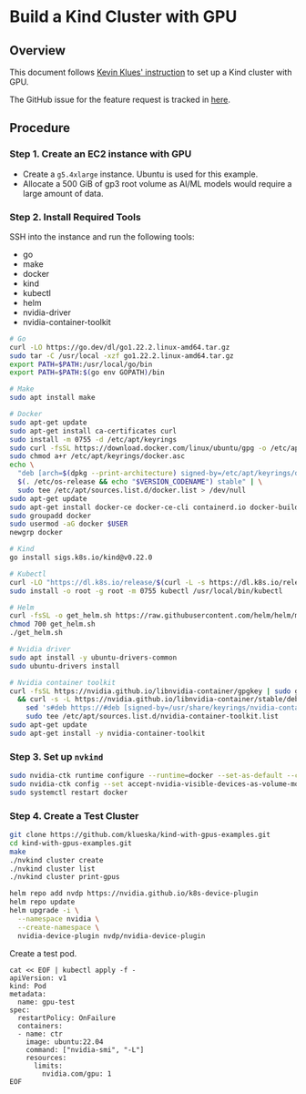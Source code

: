 # Build a Kind Cluster with GPU

## Overview

This document follows [Kevin Klues' instruction](https://github.com/klueska/kind-with-gpus-examples) to set up a Kind cluster with GPU.

The GitHub issue for the feature request is tracked in [here](https://github.com/kubernetes-sigs/kind/issues/3164).

## Procedure

### Step 1. Create an EC2 instance with GPU

- Create a `g5.4xlarge` instance. Ubuntu is used for this example.
- Allocate a 500 GiB of gp3 root volume as AI/ML models would require a large amount of data.

### Step 2. Install Required Tools

SSH into the instance and run the following tools:

- go
- make
- docker
- kind
- kubectl
- helm
- nvidia-driver
- nvidia-container-toolkit

```bash
# Go
curl -LO https://go.dev/dl/go1.22.2.linux-amd64.tar.gz
sudo tar -C /usr/local -xzf go1.22.2.linux-amd64.tar.gz
export PATH=$PATH:/usr/local/go/bin
export PATH=$PATH:$(go env GOPATH)/bin

# Make
sudo apt install make

# Docker
sudo apt-get update
sudo apt-get install ca-certificates curl
sudo install -m 0755 -d /etc/apt/keyrings
sudo curl -fsSL https://download.docker.com/linux/ubuntu/gpg -o /etc/apt/keyrings/docker.asc
sudo chmod a+r /etc/apt/keyrings/docker.asc
echo \
  "deb [arch=$(dpkg --print-architecture) signed-by=/etc/apt/keyrings/docker.asc] https://download.docker.com/linux/ubuntu \
  $(. /etc/os-release && echo "$VERSION_CODENAME") stable" | \
  sudo tee /etc/apt/sources.list.d/docker.list > /dev/null
sudo apt-get update
sudo apt-get install docker-ce docker-ce-cli containerd.io docker-buildx-plugin docker-compose-plugin
sudo groupadd docker
sudo usermod -aG docker $USER
newgrp docker

# Kind
go install sigs.k8s.io/kind@v0.22.0

# Kubectl
curl -LO "https://dl.k8s.io/release/$(curl -L -s https://dl.k8s.io/release/stable.txt)/bin/linux/amd64/kubectl"
sudo install -o root -g root -m 0755 kubectl /usr/local/bin/kubectl

# Helm
curl -fsSL -o get_helm.sh https://raw.githubusercontent.com/helm/helm/main/scripts/get-helm-3
chmod 700 get_helm.sh
./get_helm.sh

# Nvidia driver
sudo apt install -y ubuntu-drivers-common
sudo ubuntu-drivers install

# Nvidia container toolkit
curl -fsSL https://nvidia.github.io/libnvidia-container/gpgkey | sudo gpg --dearmor -o /usr/share/keyrings/nvidia-container-toolkit-keyring.gpg \
  && curl -s -L https://nvidia.github.io/libnvidia-container/stable/deb/nvidia-container-toolkit.list | \
    sed 's#deb https://#deb [signed-by=/usr/share/keyrings/nvidia-container-toolkit-keyring.gpg] https://#g' | \
    sudo tee /etc/apt/sources.list.d/nvidia-container-toolkit.list
sudo apt-get update
sudo apt-get install -y nvidia-container-toolkit
```

### Step 3. Set up `nvkind`

```bash
sudo nvidia-ctk runtime configure --runtime=docker --set-as-default --cdi.enabled
sudo nvidia-ctk config --set accept-nvidia-visible-devices-as-volume-mounts=true --in-place
sudo systemctl restart docker
```


### Step 4. Create a Test Cluster

```bash
git clone https://github.com/klueska/kind-with-gpus-examples.git
cd kind-with-gpus-examples.git
make
./nvkind cluster create
./nvkind cluster list
./nvkind cluster print-gpus
```

```bash
helm repo add nvdp https://nvidia.github.io/k8s-device-plugin
helm repo update
helm upgrade -i \
  --namespace nvidia \
  --create-namespace \
  nvidia-device-plugin nvdp/nvidia-device-plugin
```

Create a test pod.
```
cat << EOF | kubectl apply -f -
apiVersion: v1
kind: Pod
metadata:
  name: gpu-test
spec:
  restartPolicy: OnFailure
  containers:
  - name: ctr
    image: ubuntu:22.04
    command: ["nvidia-smi", "-L"]
    resources:
      limits:
        nvidia.com/gpu: 1
EOF
```

